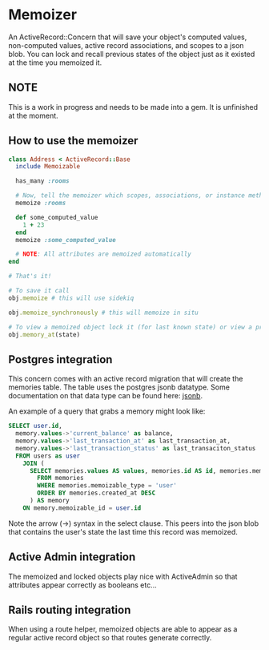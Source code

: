 # Memoizer

An ActiveRecord::Concern that will save your object's computed values, non-computed values, active record associations, and scopes to a json blob. You can lock and recall previous states of the object just as it existed at the time you memoized it.

## NOTE

This is a work in progress and needs to be made into a gem. It is unfinished at the moment.

## How to use the memoizer

```rb
class Address < ActiveRecord::Base
  include Memoizable

  has_many :rooms

  # Now, tell the memoizer which scopes, associations, or instance methods to memoize
  memoize :rooms

  def some_computed_value
    1 + 23
  end
  memoize :some_computed_value

  # NOTE: All attributes are memoized automatically
end

# That's it!

# To save it call
obj.memoize # this will use sidekiq

obj.memoize_synchronously # this will memoize in situ

# To view a memoized object lock it (for last known state) or view a previous state using
obj.memory_at(state)
```


## Postgres integration

This concern comes with an active record migration that will create the memories table. The table uses the postgres jsonb datatype. Some documentation on that data type can be found here: [jsonb](https://www.postgresql.org/docs/9.3/static/functions-json.html).

An example of a query that grabs a memory might look like:

```sql
SELECT user.id,
  memory.values->'current_balance' as balance,
  memory.values->'last_transaction_at' as last_transaction_at,
  memory.values->'last_transaction_status' as last_transaciton_status
  FROM users as user
    JOIN (
      SELECT memories.values AS values, memories.id AS id, memories.memoizable_id AS memoizable_id
        FROM memories
        WHERE memories.memoizable_type = 'user' 
        ORDER BY memories.created_at DESC 
      ) AS memory
    ON memory.memoizable_id = user.id
```

Note the arrow (->) syntax in the select clause. This peers into the json blob that contains the user's state the last time this record was memoized.


## Active Admin integration

The memoized and locked objects play nice with ActiveAdmin so that attributes appear correctly as booleans etc...

## Rails routing integration

When using a route helper, memoized objects are able to appear as a regular active record object so that routes generate correctly.

